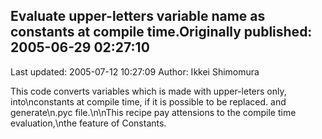 ## Evaluate upper-letters variable name as constants at compile time.Originally published: 2005-06-29 02:27:10 
Last updated: 2005-07-12 10:27:09 
Author: Ikkei Shimomura 
 
This code converts variables which is made with upper-leters only, into\nconstants at compile time, if it is possible to be replaced. and generate\n.pyc file.\n\nThis recipe pay attensions to the compile time evaluation,\nthe feature of Constants.
